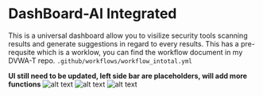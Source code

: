 # DashBoard-AI Integrated

This is a universal dashboard allow you to visilize security tools scanning results and generate suggestions in regard to every results.
This has a pre-requsite which is a worklow, you can find the workflow document in my DVWA-T repo. 
`.github/workflows/workflow_intotal.yml`

**UI still need to be updated, left side bar are placeholders, will add more functions**
![alt text](image.png)
![alt text](image-1.png)
![alt text](image-2.png)



